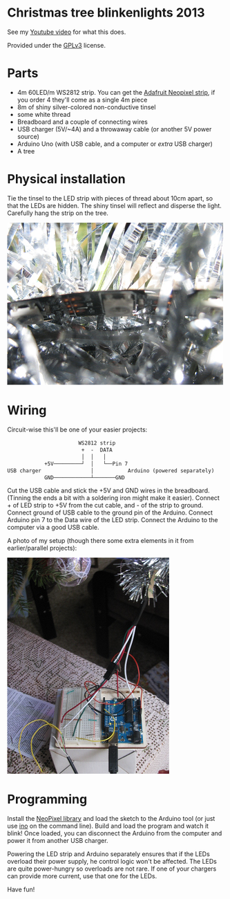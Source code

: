 # Christmas tree blinkenlights 2013

See my [Youtube video] for what this does.

Provided under the [GPLv3] license.

# Parts

* 4m 60LED/m WS2812 strip. You can get the [Adafruit Neopixel strip],
  if you order 4 they'll come as a single 4m piece
* 8m of shiny silver-colored non-conductive tinsel
* some white thread
* Breadboard and a couple of connecting wires
* USB charger (5V/~4A) and a throwaway cable (or another 5V power source)
* Arduino Uno (with USB cable, and a computer or *extra* USB charger)
* A tree

# Physical installation

Tie the tinsel to the LED strip with pieces of thread about 10cm apart,
so that the LEDs are hidden.
The shiny tinsel will reflect and disperse the light.
Carefully hang the strip on the tree.

![photo of strip in tinsel](strip-in-tinsel.jpg)

# Wiring

Circuit-wise this'll be one of your easier projects:

                           WS2812 strip
                            +  -  DATA
                            │  │   │
                +5V─────────┘  │   └──Pin 7
    USB charger                │           Arduino (powered separately)
                GND────────────┴───────GND

Cut the USB cable and stick the +5V and GND wires in the breadboard.
(Tinning the ends a bit with a soldering iron might make it easier).
Connect + of LED strip to +5V from the cut cable, and - of the strip to ground.
Connect ground of USB cable to the ground pin of the Arduino.
Connect Arduino pin 7 to the Data wire of the LED strip.
Connect the Arduino to the computer via a good USB cable.

A photo of my setup (though there some extra elements in it from
earlier/parallel projects):

![photo of Arduino & Breadboard](arduino.jpg)

# Programming

Install the [NeoPixel library] and load the sketch to the Arduino tool
(or just use [ino] on the command line).
Build and load the program and watch it blink!
Once loaded, you can disconnect the Arduino from the computer and power it from
another USB charger.

Powering the LED strip and Arduino separately ensures that if the LEDs
overload their power supply, he control logic won't be affected.
The LEDs are quite power-hungry so overloads are not rare.
If one of your chargers can provide more current, use that one for the LEDs.

Have fun!

[Youtube video]: http://www.youtube.com/watch?v=JaaDgWfSxLg
[GPLv3]: http://www.gnu.org/licenses/gpl-3.0.html
[NeoPixel library]: https://github.com/adafruit/Adafruit_NeoPixel
[Adafruit Neopixel strip]: http://www.adafruit.com/products/1138
[ino]: http://inotool.org/
